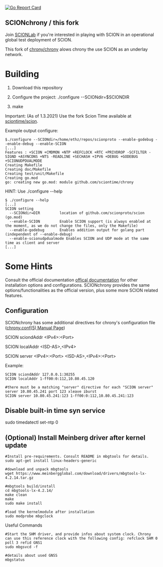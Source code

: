 [![Go Report Card](https://goreportcard.com/badge/github.com/sciontime/chrony)](https://goreportcard.com/report/github.com/sciontime/chrony)

## SCIONchrony / this fork

Join [SCIONLab](https://www.scionlab.org) if you're interested in playing with
SCION in an operational global test deployment of SCION.

This fork of [chrony/chrony](https://git.tuxfamily.org/chrony/chrony.git) alows chrony the use SCION as an underlay network.

# Building
1. Download this repository

2. Configure the project: ./configure --SCIONdir=$SCIONDIR

3. make

Important: (As of 1.3.2021) Use the fork Scion Time available at [sciontime/scion](https://github.com/sciontime/scion).

Example output configure:
```console
$./configure --SCIONdir=/home/ethz/repos/scionproto --enable-godebug --enable-debug --enable-SCION
[...]
Features : +SCION +CMDMON +NTP +REFCLOCK +RTC +PRIVDROP -SCFILTER -SIGND +ASYNCDNS +NTS -READLINE +SECHASH +IPV6 +DEBUG +GODEBUG +SCIONUDPDUALMODE
Creating Makefile
Creating doc/Makefile
Creating test/unit/Makefile
Creating go.mod
go: creating new go.mod: module github.com/sciontime/chrony
```

HINT: Use ./configure --help
```console
$ ./configure --help
[...]
SCION setting
  --SCIONdir=DIR         location of github.com/scionproto/scion (go.mod)
  --enable-SCION         Enable SCION support (is always enabled at the moment, as we do not change the files, only the Makefile)
  --enable-godebug       Enables addition output for golang part (independent of --enable-debug)
  --enable-scionudpdualmode Enables SCION and UDP mode at the same time as client and server
[...]

```

# Some Hints
Consult the official documentation [offical documentation](https://chrony.tuxfamily.org/) for other installation options and configurations. SCIONchrony provides the same options/functionalities as the official version, plus some more SCION related features.

## Configuration
SCIONchrony has some additional directives for chrony's configuration file ([chrony.conf(5) Manual Page](https://chrony.tuxfamily.org/doc/4.0/chrony.conf.html))

SCION sciondAddr \<IPv4>:\<Port>

SCION localAddr \<ISD-AS>,\<IPv4>

SCION server \<IPv4>:\<Port> \<ISD-AS>,\<IPv4>:\<Port>

Example:
```console
SCION sciondAddr 127.0.0.1:30255
SCION localAddr 1-ff00:0:112,10.80.45.120

#there must be a matching "server" directive for each "SCION server"
server 10.80.45.241 port 123 xleave iburst
SCION server 10.80.45.241:123 1-ff00:0:112,10.80.45.241:123

```

## Disable built-in time syn service
sudo timedatectl set-ntp 0

## (Optional) Install Meinberg driver after kernel update
```console
#Install pre-requirements. Consult README in mbgtools for details.
sudo apt-get install linux-headers-generic

#download and unpack mbgtools
wget https://www.meinbergglobal.com/download/drivers/mbgtools-lx-4.2.14.tar.gz

#mbgtools build/install
cd mbgtools-lx-4.2.14/
make clean
make
sudo make install

#load the kernelmodule after installation
sudo modprobe mbgclock
```
Useful Commands
```console
#Start the SHM driver, and provide infos about system clock. Chrony can use this reference clock with the following config: refclock SHM 0 poll 3 refid GNS1
sudo mbgsvcd -f 

#details about used GNSS
mbgstatus
```